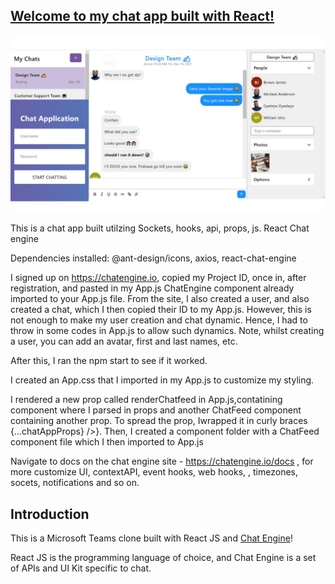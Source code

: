 <h2>
<a href="https://chat-app-ea6c6.firebaseapp.com/">Welcome to my chat app built with React!</a>
</h2>

<img src="src/images/chatappImg.jpeg" title="chatappImage" />


This is a chat app built utilzing Sockets, hooks, api, props, js.   React Chat engine

Dependencies installed: @ant-design/icons, axios, react-chat-engine

I signed up on https://chatengine.io, copied my Project ID, once in, after  registration, and pasted in my App.js ChatEngine component already imported to your App.js file. From the site, I also created a user, and also created a chat, which I then copied their ID to my App.js. However, this is not enough to make my user creation and chat dynamic. Hence, I had to throw in some codes in App.js to allow such dynamics. Note, whilst creating a user, you can add an avatar, first and last names, etc.

After this, I ran the npm start to see if it worked.

I created an App.css that I imported in my App.js to customize my styling.

I rendered a new prop called renderChatfeed in App.js,contatining component where I parsed in props and another ChatFeed component containing another prop. To spread the prop, Iwrapped it in curly braces {...chatAppProps} />}. Then, I created a component folder with a ChatFeed component file which I then imported to App.js

Navigate to docs on the chat engine site - https://chatengine.io/docs , for more customize UI, contextAPI, event hooks, web hooks, , timezones, socets, notifications and so on.


## Introduction

This is a Microsoft Teams clone built with React JS and [Chat Engine](https://chatengine.io)!

React JS is the programming language of choice, and Chat Engine is a set of APIs and UI Kit specific to chat.

